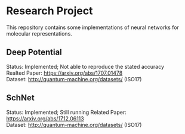 # Research Project
This repository contains some implementations of neural networks for molecular representations.
## Deep Potential
Status: Implemented; Not able to reproduce the stated accuracy  
Realted Paper: https://arxiv.org/abs/1707.01478  
Dataset: http://quantum-machine.org/datasets/ (ISO17)
## SchNet
Status: Implemented; Still running
Related Paper: https://arxiv.org/abs/1712.06113  
Dataset: http://quantum-machine.org/datasets/ (ISO17)
